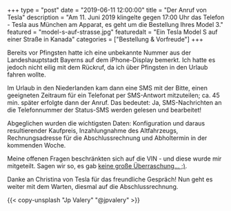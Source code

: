 +++
type = "post"
date = "2019-06-11 12:00:00"
title = "Der Anruf von Tesla"
description = "Am 11. Juni 2019 klingelte gegen 17:00 Uhr das Telefon - Tesla aus München am Apparat, es geht um die Bestellung Ihres Model 3."
featured = "model-s-auf-strasse.jpg"
featuredalt = "Ein Tesla Model S auf einer Straße in Kanada"
categories = ["Bestellung & Vorfreude"]
+++



Bereits vor Pfingsten hatte ich eine unbekannte Nummer aus der Landeshauptstadt Bayerns auf dem iPhone-Display bemerkt. Ich hatte es jedoch nicht eilig mit dem Rückruf, da ich über Pfingsten in den Urlaub fahren wollte.

Im Urlaub in den Niederlanden kam dann eine SMS mit der Bitte, einen geeigneten Zeitraum für ein Telefonat per SMS-Antwort mitzuteilen; ca. 45 min. später erfolgte dann der Anruf. Das bedeutet: Ja, SMS-Nachrichten an die Telefonnummer der Status-SMS werden gelesen und bearbeitet!

Abgeglichen wurden die wichtigsten Daten: Konfiguration und daraus resultierender Kaufpreis, Inzahlungnahme des Altfahrzeugs, Rechnungsadresse für die Abschlussrechnung und Abholtermin in der kommenden Woche.

Meine offenen Fragen beschränkten sich auf die VIN - und diese wurde mir mitgeteilt. Sagen wir so, es gab [keine große Überraschung… ;)](/blog/2019-06-anatomie-einer-vin/).

Danke an Christina von Tesla für das freundliche Gespräch! Nun geht es weiter mit dem Warten, diesmal auf die Abschlussrechnung.

{{< copy-unsplash "Jp Valery" "@jpvalery" >}}
